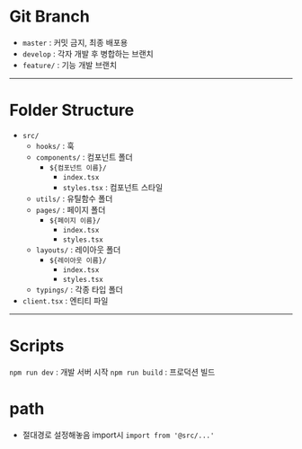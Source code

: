 # Git Branch

- `master` : 커밋 금지, 최종 배포용
- `develop` : 각자 개발 후 병합하는 브랜치
- `feature/` : 기능 개발 브랜치

---

# Folder Structure

- `src/`
  - `hooks/` : 훅
  - `components/` : 컴포넌트 폴더
    - `${컴포넌트 이름}/`
      - `index.tsx`
      - `styles.tsx` : 컴포넌트 스타일
  - `utils/` : 유틸함수 폴더
  - `pages/` : 페이지 폴더
    - `${페이지 이름}/`
      - `index.tsx`
      - `styles.tsx`
  - `layouts/` : 레이아웃 폴더
    - `${레이아웃 이름}/`
      - `index.tsx`
      - `styles.tsx`
  - `typings/` : 각종 타입 폴더
- `client.tsx` : 엔티티 파일

---

# Scripts

`npm run dev` : 개발 서버 시작
`npm run build` : 프로덕션 빌드

# path

- 절대경로 설정해놓음 import시
  `import from '@src/...'`
